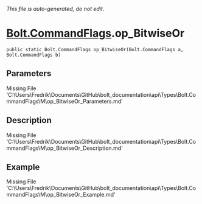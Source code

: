 *This file is auto-generated, do not edit.*

# [Bolt.CommandFlags](Types/Bolt.CommandFlags.md).op_BitwiseOr
`public static Bolt.CommandFlags op_BitwiseOr(Bolt.CommandFlags a, Bolt.CommandFlags b)`
## Parameters
Missing File 'C:\Users\Fredrik\Documents\GitHub\bolt_documentation\api\Types\Bolt.CommandFlags\M\op_BitwiseOr_Parameters.md'
## Description
Missing File 'C:\Users\Fredrik\Documents\GitHub\bolt_documentation\api\Types\Bolt.CommandFlags\M\op_BitwiseOr_Description.md'
## Example
Missing File 'C:\Users\Fredrik\Documents\GitHub\bolt_documentation\api\Types\Bolt.CommandFlags\M\op_BitwiseOr_Example.md'
